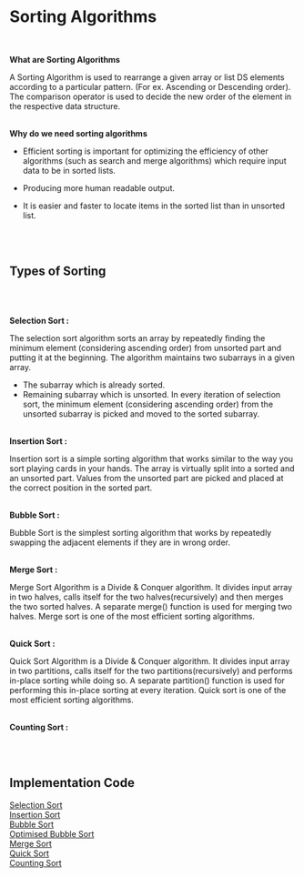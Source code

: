 # Sorting Algorithms
<br>

**What are Sorting Algorithms**<br>

A Sorting Algorithm is used to rearrange a given array or list DS elements according to a particular pattern. (For ex. Ascending or Descending order). <br>
The comparison operator is used to decide the new order of the element in the respective data structure.
<br><br>

**Why do we need sorting algorithms**
<br>

* Efficient sorting is important for optimizing the efficiency of other algorithms (such as search and merge algorithms) which require input data to be in sorted lists.

* Producing more human readable output.

* It is easier and faster to locate items in the sorted list than in unsorted list.

<br><br>

## Types of Sorting 

<br><br>

 **Selection Sort :** <br>
 
The selection sort algorithm sorts an array by repeatedly finding the minimum element (considering ascending order) from unsorted part and putting it at the beginning. The algorithm maintains two subarrays in a given array.<br>
* The subarray which is already sorted. 
* Remaining subarray which is unsorted.
In every iteration of selection sort, the minimum element (considering ascending order) from the unsorted subarray is picked and moved to the sorted subarray. 
<br><br>

 **Insertion Sort :** <br>
 
Insertion sort is a simple sorting algorithm that works similar to the way you sort playing cards in your hands. The array is virtually split into a sorted and an unsorted part. Values from the unsorted part are picked and placed at the correct position in the sorted part.
<br><br>

**Bubble Sort :** <br>

Bubble Sort is the simplest sorting algorithm that works by repeatedly swapping the adjacent elements if they are in wrong order.
<br><br>

**Merge Sort :** <br>

 Merge Sort Algorithm is a Divide & Conquer algorithm. It divides input array in two halves, calls itself for the two halves(recursively) and then merges the two sorted halves. A separate merge() function is used for merging two halves. Merge sort is one of the most efficient sorting algorithms.
 <br><br>

 **Quick Sort :** <br>
 
 Quick Sort Algorithm is a Divide & Conquer algorithm. It divides input array in two partitions, calls itself for the two partitions(recursively) and performs in-place sorting while doing so. A separate partition() function is used for performing this in-place sorting at every iteration. Quick sort is one of the most efficient sorting algorithms.
 <br><br>
 

 **Counting Sort :**<br>
 
 <br>
 <br>
 
 ## Implementation Code
 
 [Selection Sort](https://github.com/Aashutosh0033/DSA-using-Cpp/edit/main/Sorting%20Algorithms/Selection_Sort.cpp) <br>
 [Insertion Sort](https://github.com/Aashutosh0033/DSA-using-Cpp/edit/main/Sorting%20Algorithms/Insertion_Sort.cpp) <br>
 [Bubble Sort](https://github.com/Aashutosh0033/DSA-using-Cpp/edit/main/Sorting%20Algorithms/Bubble_Sort.cpp) <br>
 [Optimised Bubble Sort](https://github.com/Aashutosh0033/DSA-using-Cpp/edit/main/Sorting%20Algorithms/Optimised_Bubble_Sort.cpp) <br>
 [Merge Sort](https://github.com/Aashutosh0033/DSA-using-Cpp/edit/main/Sorting%20Algorithms/Merge_Sort.cpp) <br>
 [Quick Sort](https://github.com/Aashutosh0033/DSA-using-Cpp/edit/main/Sorting%20Algorithms/Quick_Sort.cpp) <br>
 [Counting Sort]()<br>
 

 


